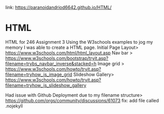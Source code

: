 link: https://paranoidandriod6642.github.io/HTML/
# HTML
HTML for 246 Assignment 3
Using the W3schools examples to jog my memory I was able to create a HTML page.
Initial Page Layout>
https://www.w3schools.com/html/html_layout.asp
Nav bar > https://www.w3schools.com/bootstrap/tryit.asp?filename=trybs_navbar_inverse&stacked=h 
Image grid > https://www.w3schools.com/howto/tryit.asp?filename=tryhow_js_image_grid
Slideshow Gallery>
https://www.w3schools.com/howto/tryit.asp?filename=tryhow_js_slideshow_gallery

Had issue with Github Deployment due to my filename structure>
https://github.com/orgs/community/discussions/61073
fix: add file called .nojekyll
